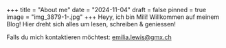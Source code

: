 +++
title = "About me"
date = "2024-11-04"
draft = false
pinned = true
image = "img_3879-1-.jpg"
+++
Heyy, ich bin Mili! 
Willkommen auf meinem Blog!
Hier dreht sich alles um lesen, schreiben & geniessen!

Falls du mich kontaktieren möchtest:
emilia.lewis@gmx.ch
